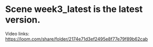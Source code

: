 # Scene week3_latest is the latest version.

Video links: https://loom.com/share/folder/2174e71d3ef2495e8f77e79f89b62cab 
